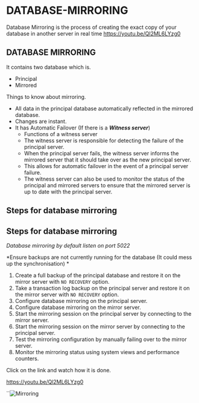 # DATABASE-MIRRORING
Database Mirroring is the process of creating the exact copy of your database in another server in real time
https://youtu.be/Ql2ML6LYzg0
## DATABASE MIRRORING

It contains two database which is. 

- Principal
- Mirrored

Things to know about mirroring. 

- All data in the principal database automatically reflected in the mirrored database.
- Changes are instant.
- It has Automatic Failover (If there is a ***Witness server***)
    - Functions of a witness server
    - The witness server is responsible for detecting the failure of the principal server.
    - When the principal server fails, the witness server informs the mirrored server that it should take over as the new principal server.
    - This allows for automatic failover in the event of a principal server failure.
    - The witness server can also be used to monitor the status of the principal and mirrored servers to ensure that the mirrored server is up to date with the principal server.

## Steps for database mirroring

## Steps for database mirroring

*Database mirroring by default listen on port 5022*

*Ensure backups are not currently running for the database (It could mess up the synchronisation) *

1. Create a full backup of the principal database and restore it on the mirror server with `NO RECOVERY` option.
2. Take a transaction log backup on the principal server and restore it on the mirror server with `NO RECOVERY` option.
3. Configure database mirroring on the principal server.
4. Configure database mirroring on the mirror server.
5. Start the mirroring session on the principal server by connecting to the mirror server.
6. Start the mirroring session on the mirror server by connecting to the principal server.
7. Test the mirroring configuration by manually failing over to the mirror server.
8. Monitor the mirroring status using system views and performance counters.

 Click on the link and watch how it is done.

 https://youtu.be/Ql2ML6LYzg0
   
``![Mirroring](https://github.com/DATABASE-ADMINISTRATOR-PROJECTS/DATABASE-MIRRORING/assets/100750844/c17d1646-6696-4a8f-b32c-95fe40fe5e3f)



